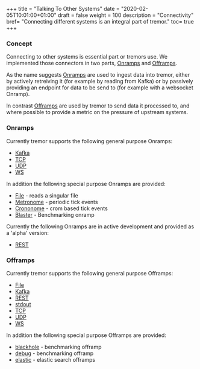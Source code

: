 +++
title = "Talking To Other Systems"
date = "2020-02-05T10:01:00+01:00"
draft = false
weight = 100
description = "Connectivity"
bref= "Connecting different systems is an integral part of tremor."
toc= true
+++

<h3 class="section-head" id="h-concept"><a href="#h-concept"></a>Concept</h3>

Connecting to other systems is essential part or tremors use. We implemented those connectors in two parts, [Onramps](#h-onramps) and [Offramps](#h-oframps).

As the name suggests [Onramps](#h-onramps) are used to ingest data into tremor, either by actively retreiving it (for example by reading from Kafka) or by passively providing an endpoint for data to be send to (for example with a websocket Onramp).

In contrast [Offramps](#h-oframps) are used by tremor to send data it processed to, and where possible to provide a metric on the pressure of upstream systems.

<h3 class="section-head" id="h-onramps"><a href="#h-onramps"></a>Onramps</h3>

Currently tremor supports the following general purpose Onramps:

* [Kafka](https://docs.tremor.rs/artefacts/onramps/#kafka)
* [TCP](https://docs.tremor.rs/artefacts/onramps/#TCP)
* [UDP](https://docs.tremor.rs/artefacts/onramps/#udp)
* [WS](https://docs.tremor.rs/artefacts/onramps/#WS)

In addition the following special purpose Onramps are provided:

* [File](https://docs.tremor.rs/artefacts/onramps/#File) - reads a singular file
* [Metronome](https://docs.tremor.rs/artefacts/onramps/#metronome) - periodic tick events
* [Crononome](https://docs.tremor.rs/artefacts/onramps/#crononome) - crom based tick events
* [Blaster](https://docs.tremor.rs/artefacts/onramps/#blaster) - Benchmarking onramp

Currently the following Onramps are in active development and provided as a 'alpha' version:

* [REST](https://docs.tremor.rs/artefacts/onramps/#REST)

<h3 class="section-head" id="h-oframps"><a href="#h-oframps"></a>Offramps</h3>

Currently tremor supports the following general purpose Offramps:

* [File](https://docs.tremor.rs/artefacts/offramps/#File)
* [Kafka](https://docs.tremor.rs/artefacts/offramps/#Kafka)
* [REST](https://docs.tremor.rs/artefacts/offramps/#REST)
* [stdout](https://docs.tremor.rs/artefacts/offramps/#stdout)
* [TCP](https://docs.tremor.rs/artefacts/offramps/#TCP)
* [UDP](https://docs.tremor.rs/artefacts/offramps/#UDP)
* [WS](https://docs.tremor.rs/artefacts/offramps/#WS)

In addition the following special purpose Offramps are provided:

* [blackhole](https://docs.tremor.rs/artefacts/offramps/#REST) - benchmarking offramp
* [debug](https://docs.tremor.rs/artefacts/offramps/#REST) - benchmarking offramp
* [elastic](https://docs.tremor.rs/artefacts/offramps/#elastic) - elastic search offramps
